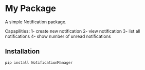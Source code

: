 # My Package

A simple Notification package.

Capapilities:
1- create new notification
2- view notification
3- list all notifications
4- show number of unread notifications

## Installation

```bash
pip install NotificationManager
